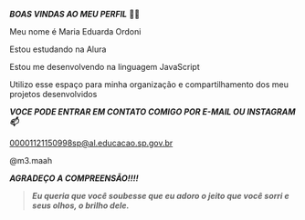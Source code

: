 *****BOAS VINDAS AO MEU PERFIL***** 💙💙

Meu nome é Maria Eduarda Ordoni

Estou estudando na Alura

Estou me desenvolvendo na linguagem JavaScript

Utilizo esse espaço para minha organização e compartilhamento dos meu projetos desenvolvidos

*****VOCE PODE ENTRAR EM CONTATO COMIGO POR E-MAIL OU INSTAGRAM 📫*****

00001121150998sp@al.educacao.sp.gov.br

@m3.maah

*****AGRADEÇO A COMPREENSÃO!!!!*****

> *****Eu queria que você soubesse que eu adoro o jeito que você sorri e seus olhos, o brilho dele.*****
